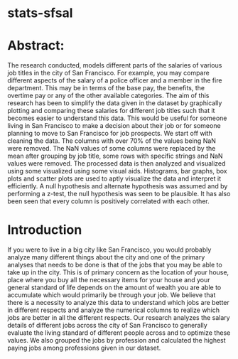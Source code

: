# stats-sfsal


# Abstract:

The research conducted, models different parts of the salaries of various job titles in the city
of San Francisco. For example, you may compare different aspects of the salary of a police
officer and a member in the fire department. This may be in terms of the base pay, the
benefits, the overtime pay or any of the other available categories. The aim of this research
has been to simplify the data given in the dataset by graphically plotting and comparing these
salaries for different job titles such that it becomes easier to understand this data. This would
be useful for someone living in San Francisco to make a decision about their job or for
someone planning to move to San Francisco for job prospects. We start off with cleaning the
data. The columns with over 70% of the values being NaN were removed. The NaN values of
some columns were replaced by the mean after grouping by job title, some rows with specific
strings and NaN values were removed. The processed data is then analyzed and visualized
using some visualized using some visual aids. Histograms, bar graphs, box plots and scatter
plots are used to aptly visualize the data and interpret it efficiently. A null hypothesis and
alternate hypothesis was assumed and by performing a z-test, the null hypothesis was seen to
be plausible. It has also been seen that every column is positively correlated with each other.

# Introduction

If you were to live in a big city like San Francisco, you would probably analyze many
different things about the city and one of the primary analyses that needs to be done is that of
the jobs that you may be able to take up in the city. This is of primary concern as the location
of your house, place where you buy all the necessary items for your house and your general
standard of life depends on the amount of wealth you are able to accumulate which would
primarily be through your job. We believe that there is a necessity to analyze this data to
understand which jobs are better in different respects and analyze the numerical columns to
realize which jobs are better in all the different respects. Our research analyzes the salary
details of different jobs across the city of San Francisco to generally evaluate the living
standard of different people across and to optimize these values. We also grouped the jobs by
profession and calculated the highest paying jobs among professions given in our dataset.

